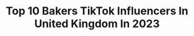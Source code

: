 ---
title: Top 10 Bakers TikTok Influencers In United Kingdom In 2023
description: >-
  Find top bakers TikTok influencers in United Kingdom in 2023. Most popular hashtags: #fyp #foryou #foryoupage #baking.
platform: TikTok
hits: 58
text_top: Discover the best TikTok profiles on inBeat.
text_bottom: inBeat aggregates 58 TikTok influencers like this in United Kingdom for you to connect with.
profiles:
  - username: "bakewithluce"
    fullname: >-
      Cake artist, Guernsey
    bio: >-
      Baker😋Caker😜Biz Owner😎 Imma share a little JOY on here too 😜🙌🏽 📍Guernsey
    location: "United Kingdom"
    followers: 4307
    engagement: 1421
    commentsToLikes: 0.121148
    id: ckbf4wdtftn4b0j23p7selnuj
    verified: false
    hashtags: "#handpaintedcake, #swallowtailbutterfly, #sciencefact, #3dcake"
  - username: "courtney_blyton98"
    fullname: >-
      Courtneyskie🤍
    bio: >-
      Ariana grande fan since 𝟤𝟢𝟣𝟤 (𝟣𝟧/𝟫/𝟣𝟫) i saw Ariana BAKER🧁
    location: "United Kingdom"
    followers: 3686
    engagement: 2118
    commentsToLikes: 0.056977
    id: ckb1d4xyt1zor0j23ywjxdw9e
    verified: false
    hashtags: "#viral, #new, #arianagrande, #ariana"
  - username: "ltreats"
    fullname: >-
      Luluz Treats
    bio: >-
      Baker in London 🇬🇧
    location: "United Kingdom"
    followers: 131900
    engagement: 1570
    commentsToLikes: 0.027661
    id: ck85cr5na373y0j78lptam6s1
    verified: false
    hashtags: "#cookies, #cake, #cookiedecorating, #tiktokfood"
  - username: "tayeba_bakes"
    fullname: >-
      Tayeba_bakes
    bio: >-
      Follow my insta 👆🏼| 20 | Part-time baker
    location: "United Kingdom"
    followers: 3468
    engagement: 896
    commentsToLikes: 0.049271
    id: cka0w276r146w0i78rj301giv
    verified: false
    hashtags: "#bakersoftiktok, #macarons, #baker, #recipes"
  - username: "the_happymuffin"
    fullname: >-
      The Happy Muffin 💜
    bio: >-
      Follow me on Instagram👆🏽 Baker in Shoreditch, London 🤠
    location: "United Kingdom"
    followers: 29200
    engagement: 2150
    commentsToLikes: 0.019941
    id: cka61soi8wqp60i78kbidd8lt
    verified: false
    hashtags: "#foryou, #fun, #baking, #disneyprincess"
  - username: "katiechickendipper"
    fullname: >-
      🦋Katiechickendipper
    bio: >-
      JUST BE YOU 🙏💙 MILLY👑MOLLY👑 HERE 4 IT 😋😘 VICKY/BILL FAMILY #50sc
    location: "United Kingdom"
    followers: 10300
    engagement: 1606
    commentsToLikes: 0.156792
    id: ckan4sfziblog0i78kmgxhbdp
    verified: false
    hashtags: "#duet, #50sc, #fyp, #bakersbanterfam"
  - username: "...carxmel"
    fullname: >-
      ✰tasmia✰
    bio: >-
      retired aesthetic account 😩
    location: "United Kingdom"
    followers: 113000
    engagement: 1944
    commentsToLikes: 0.081539
    id: ck94o5xtb9s1i0j78xw6qr7ov
    verified: false
    hashtags: "#food, #smashheart, #aesthetic, #baking"
  - username: "bob_baker2.0"
    fullname: >-
      Bob Baker
    bio: >-
      Here for a good time Not a long time Northeast UK 🇬🇧 30years young 😜
    location: "United Kingdom"
    followers: 31900
    engagement: 1583
    commentsToLikes: 0.087583
    id: ck8j9zaynptoq0j78d6dg9urz
    verified: false
    hashtags: "#bakersbanterfam, #positivevibes, #northeastuk, #foryou"
  - username: "captaindeadpool1997"
    fullname: >-
      Deadpool97_X-Force
    bio: >-
      Your probably wondering why the red suit, that's so bad guys can't see me bleed.
    location: "United Kingdom"
    followers: 23700
    engagement: 1471
    commentsToLikes: 0.098118
    id: ck932wh5qlf880j78nxw1dfmz
    verified: false
    hashtags: "#mrsbrownsboys, #funny, #justforlaughs, #forlaughs"
  - username: "sugarybliss"
    fullname: >-
      Sugary Bliss
    bio: >-
      Just for fun 😁 Follow on insta @sugarybliss.x
    location: "United Kingdom"
    followers: 25300
    engagement: 596
    commentsToLikes: 0.017321
    id: ckcpjaecbi7qf0j23n9zs3g8l
    verified: false
    hashtags: "#foryoupage, #decorating, #baking, #fyp"
---